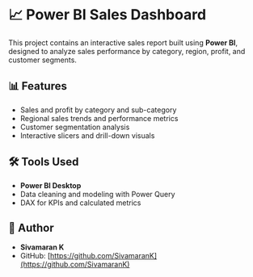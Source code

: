 # 📈 Power BI Sales Dashboard

This project contains an interactive sales report built using **Power BI**, designed to analyze sales performance by category, region, profit, and customer segments.

## 📊 Features

- Sales and profit by category and sub-category
- Regional sales trends and performance metrics
- Customer segmentation analysis
- Interactive slicers and drill-down visuals

## 🛠️ Tools Used

- **Power BI Desktop**
- Data cleaning and modeling with Power Query
- DAX for KPIs and calculated metrics



## 👤 Author

- **Sivamaran K**
- GitHub: [https://github.com/SivamaranK](https://github.com/SivamaranK)
